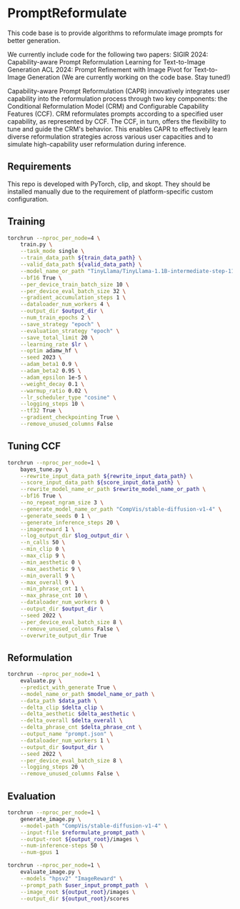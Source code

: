 # PromptReformulate

This code base is to provide algorithms to reformulate image prompts for better generation.

We currently include code for the following two papers: 
SIGIR 2024: Capability-aware Prompt Reformulation Learning for Text-to-Image Generation 
ACL 2024: Prompt Refinement with Image Pivot for Text-to-Image Generation (We are currently working on the code base. Stay tuned!)

Capability-aware Prompt Reformulation (CAPR) innovatively integrates user capability into the reformulation process through two key components: the Conditional Reformulation Model (CRM) and Configurable Capability Features (CCF). CRM reformulates prompts according to a specified user capability, as represented by CCF. The CCF, in turn, offers the flexibility to tune and guide the CRM's behavior. This enables CAPR to effectively learn diverse reformulation strategies across various user capacities and to simulate high-capability user reformulation during inference. 


## Requirements

This repo is developed with PyTorch, clip, and skopt. They should be installed manually due to the requirement of platform-specific custom configuration. 

## Training


```bash
torchrun --nproc_per_node=4 \
    train.py \
    --task_mode single \
    --train_data_path ${train_data_path} \
    --valid_data_path ${valid_data_path} \
    --model_name_or_path "TinyLlama/TinyLlama-1.1B-intermediate-step-1195k-token-2.5T" \
    --bf16 True \
    --per_device_train_batch_size 10 \
    --per_device_eval_batch_size 32 \
    --gradient_accumulation_steps 1 \
    --dataloader_num_workers 4 \
    --output_dir $output_dir \
    --num_train_epochs 2 \
    --save_strategy "epoch" \
    --evaluation_strategy "epoch" \
    --save_total_limit 20 \
    --learning_rate $lr \
    --optim adamw_hf \
    --seed 2023 \
    --adam_beta1 0.9 \
    --adam_beta2 0.95 \
    --adam_epsilon 1e-5 \
    --weight_decay 0.1 \
    --warmup_ratio 0.02 \
    --lr_scheduler_type "cosine" \
    --logging_steps 10 \
    --tf32 True \
    --gradient_checkpointing True \
    --remove_unused_columns False
```

## Tuning CCF

```bash
torchrun --nproc_per_node=1 \
    bayes_tune.py \
    --rewrite_input_data_path ${rewrite_input_data_path} \
    --score_input_data_path ${score_input_data_path} \
    --rewrite_model_name_or_path $rewrite_model_name_or_path \
    --bf16 True \
    --no_repeat_ngram_size 3 \
    --generate_model_name_or_path "CompVis/stable-diffusion-v1-4" \
    --generate_seeds 0 1 \
    --generate_inference_steps 20 \
    --imagereward 1 \
    --log_output_dir $log_output_dir \
    --n_calls 50 \
    --min_clip 0 \
    --max_clip 9 \
    --min_aesthetic 0 \
    --max_aesthetic 9 \
    --min_overall 9 \
    --max_overall 9 \
    --min_phrase_cnt 1 \
    --max_phrase_cnt 10 \
    --dataloader_num_workers 0 \
    --output_dir $output_dir \
    --seed 2022 \
    --per_device_eval_batch_size 8 \
    --remove_unused_columns False \
    --overwrite_output_dir True
```

## Reformulation

```bash
torchrun --nproc_per_node=1 \
    evaluate.py \
    --predict_with_generate True \
    --model_name_or_path $model_name_or_path \
    --data_path $data_path \
    --delta_clip $delta_clip \
    --delta_aesthetic $delta_aesthetic \
    --delta_overall $delta_overall \
    --delta_phrase_cnt $delta_phrase_cnt \
    --output_name "prompt.json" \
    --dataloader_num_workers 1 \
    --output_dir $output_dir \
    --seed 2022 \
    --per_device_eval_batch_size 8 \
    --logging_steps 20 \
    --remove_unused_columns False \
```

## Evaluation

```bash
torchrun --nproc_per_node=1 \
    generate_image.py \
    --model-path "CompVis/stable-diffusion-v1-4" \
    --input-file $reformulate_prompt_path \
    --output-root ${output_root}/images \
    --num-inference-steps 50 \
    --num-gpus 1

torchrun --nproc_per_node=1 \
    evaluate_image.py \
    --models "hpsv2" "ImageReward" \
    --prompt_path $user_input_prompt_path  \
    --image_root ${output_root}/images \
    --output_dir ${output_root}/scores

```


